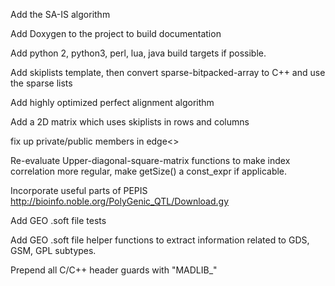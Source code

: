 Add the SA-IS algorithm

Add Doxygen to the project to build documentation

Add python 2, python3, perl, lua, java build targets if possible.

Add skiplists template, then convert sparse-bitpacked-array to C++ and use the sparse lists

Add highly optimized perfect alignment algorithm

Add a 2D matrix which uses skiplists in rows and columns

fix up private/public members in edge<>

Re-evaluate Upper-diagonal-square-matrix functions to make index
correlation more regular, make getSize()  a const_expr if applicable.

Incorporate useful parts of PEPIS
  http://bioinfo.noble.org/PolyGenic_QTL/Download.gy

 Add GEO .soft file tests

 Add GEO .soft file helper functions to extract information related to GDS, GSM,
 GPL subtypes.

Prepend all C/C++ header guards with "MADLIB_"
